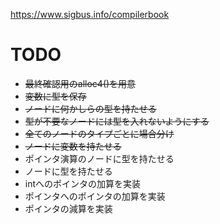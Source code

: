 https://www.sigbus.info/compilerbook

# TODO
* ~~最終確認用のalloc4()を用意~~
* ~~変数に型を保存~~
* ~~ノードに何かしらの型を持たせる~~
* ~~型が不要なノードには型を入れないようにする~~
* ~~全てのノードのタイプごとに場合分け~~
* ~~ノードに変数を持たせる~~
* ポインタ演算のノードに型を持たせる
* ノードに型を持たせる
* intへのポインタの加算を実装
* ポインタへのポインタの加算を実装
* ポインタの減算を実装
